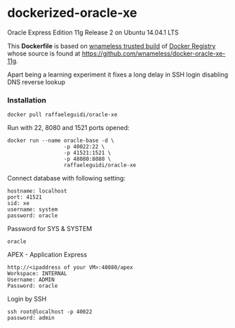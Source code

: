 dockerized-oracle-xe
====================

Oracle Express Edition 11g Release 2 on Ubuntu 14.04.1 LTS

This **Dockerfile** is based on [wnameless trusted build](https://registry.hub.docker.com/u/wnameless/oracle-xe-11g/) of [Docker Registry](https://registry.hub.docker.com/) whose source is found at https://github.com/wnameless/docker-oracle-xe-11g. 

Apart being a learning experiment it fixes a long delay in SSH login disabling DNS reverse lookup

### Installation
```
docker pull raffaeleguidi/oracle-xe
```

Run with 22, 8080 and 1521 ports opened:
```
docker run --name oracle-base -d \
                  -p 40022:22 \
                  -p 41521:1521 \
                  -p 48080:8080 \
                  raffaeleguidi/oracle-xe
```

Connect database with following setting:
```
hostname: localhost
port: 41521
sid: xe
username: system
password: oracle
```

Password for SYS & SYSTEM
```
oracle
```

APEX - Application Express 
```
http://<ipaddress of your VM>:48080/apex
Workspace: INTERNAL
Username: ADMIN
Password: oracle
```


Login by SSH
```
ssh root@localhost -p 40022
password: admin
```
